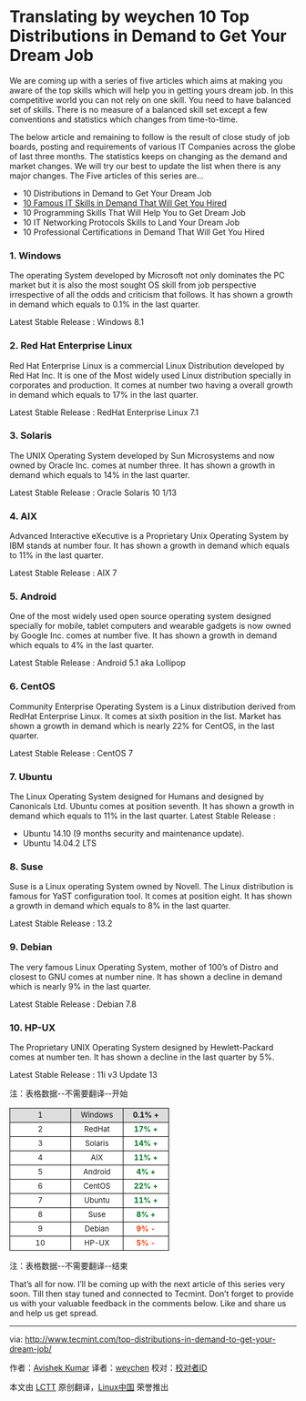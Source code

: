 Translating by weychen
10 Top Distributions in Demand to Get Your Dream Job
================================================================================
We are coming up with a series of five articles which aims at making you aware of the top skills which will help you in getting yours dream job. In this competitive world you can not rely on one skill. You need to have balanced set of skills. There is no measure of a balanced skill set except a few conventions and statistics which changes from time-to-time.

The below article and remaining to follow is the result of close study of job boards, posting and requirements of various IT Companies across the globe of last three months. The statistics keeps on changing as the demand and market changes. We will try our best to update the list when there is any major changes.
The Five articles of this series are…

- 10 Distributions in Demand to Get Your Dream Job
- [10 Famous IT Skills in Demand That Will Get You Hired][1]
- 10 Programming Skills That Will Help You to Get Dream Job
- 10 IT Networking Protocols Skills to Land Your Dream Job
- 10 Professional Certifications in Demand That Will Get You Hired

### 1. Windows ###

The operating System developed by Microsoft not only dominates the PC market but it is also the most sought OS skill from job perspective irrespective of all the odds and criticism that follows. It has shown a growth in demand which equals to 0.1% in the last quarter.

Latest Stable Release : Windows 8.1

### 2. Red Hat Enterprise Linux ###

Red Hat Enterprise Linux is a commercial Linux Distribution developed by Red Hat Inc. It is one of the Most widely used Linux distribution specially in corporates and production. It comes at number two having a overall growth in demand which equals to 17% in the last quarter.

Latest Stable Release : RedHat Enterprise Linux 7.1

### 3. Solaris ###

The UNIX Operating System developed by Sun Microsystems and now owned by Oracle Inc. comes at number three. It has shown a growth in demand which equals to 14% in the last quarter.

Latest Stable Release : Oracle Solaris 10 1/13

### 4. AIX ###

Advanced Interactive eXecutive is a Proprietary Unix Operating System by IBM stands at number four. It has shown a growth in demand which equals to 11% in the last quarter.

Latest Stable Release : AIX 7

### 5. Android ###

One of the most widely used open source operating system designed specially for mobile, tablet computers and wearable gadgets is now owned by Google Inc. comes at number five. It has shown a growth in demand which equals to 4% in the last quarter.

Latest Stable Release : Android 5.1 aka Lollipop

### 6. CentOS ###

Community Enterprise Operating System is a Linux distribution derived from RedHat Enterprise Linux. It comes at sixth position in the list. Market has shown a growth in demand which is nearly 22% for CentOS, in the last quarter.

Latest Stable Release : CentOS 7

### 7. Ubuntu ###

The Linux Operating System designed for Humans and designed by Canonicals Ltd. Ubuntu comes at position seventh. It has shown a growth in demand which equals to 11% in the last quarter.
Latest Stable Release :

- Ubuntu 14.10 (9 months security and maintenance update).
- Ubuntu 14.04.2 LTS

### 8. Suse ###

Suse is a Linux operating System owned by Novell. The Linux distribution is famous for YaST configuration tool. It comes at position eight. It has shown a growth in demand which equals to 8% in the last quarter.

Latest Stable Release : 13.2

### 9. Debian ###

The very famous Linux Operating System, mother of 100’s of Distro and closest to GNU comes at number nine. It has shown a decline in demand which is nearly 9% in the last quarter.

Latest Stable Release : Debian 7.8

### 10. HP-UX ###

The Proprietary UNIX Operating System designed by Hewlett-Packard comes at number ten. It has shown a decline in the last quarter by 5%.

Latest Stable Release : 11i v3 Update 13

注：表格数据--不需要翻译--开始
<table border="0" cellspacing="0">
<colgroup width="107"></colgroup>
<colgroup width="92"></colgroup>
<colgroup width="80"></colgroup>
<tbody>
<tr>
<td height="25" bgcolor="#DDDDDD" align="center" style="border: 1px solid #000000;"><span style="color: #111111; font-size: small;">1</span></td>
<td bgcolor="#DDDDDD" align="center" style="border: 1px solid #000000;"><span style="color: #111111; font-size: small;">Windows</span></td>
<td bgcolor="#DDDDDD" align="center" style="border: 1px solid #000000;"><b><span style="color: #111111; font-size: small;">0.1% +</span></b></td>
</tr>
<tr class="alt">
<td height="25" bgcolor="#FFFFFF" align="center" style="border: 1px solid #000000;"><span style="font-size: small;">2</span></td>
<td bgcolor="#FFFFFF" align="center" style="border: 1px solid #000000;"><span style="font-size: small;">RedHat</span></td>
<td bgcolor="#FFFFFF" align="center" style="border: 1px solid #000000;"><b><span style="color: #007826; font-size: small;">17% +</span></b></td>
</tr>
<tr>
<td height="25" bgcolor="#FFFFFF" align="center" style="border: 1px solid #000000;"><span style="font-size: small;">3</span></td>
<td bgcolor="#FFFFFF" align="center" style="border: 1px solid #000000;"><span style="font-size: small;">Solaris</span></td>
<td bgcolor="#FFFFFF" align="center" style="border: 1px solid #000000;"><b><span style="color: #007826; font-size: small;">14% +</span></b></td>
</tr>
<tr class="alt">
<td height="25" bgcolor="#FFFFFF" align="center" style="border: 1px solid #000000;"><span style="font-size: small;">4</span></td>
<td bgcolor="#FFFFFF" align="center" style="border: 1px solid #000000;"><span style="font-size: small;">AIX</span></td>
<td bgcolor="#FFFFFF" align="center" style="border: 1px solid #000000;"><b><span style="color: #007826; font-size: small;">11% +</span></b></td>
</tr>
<tr>
<td height="25" bgcolor="#FFFFFF" align="center" style="border: 1px solid #000000;"><span style="font-size: small;">5</span></td>
<td bgcolor="#FFFFFF" align="center" style="border: 1px solid #000000;"><span style="font-size: small;">Android</span></td>
<td bgcolor="#FFFFFF" align="center" style="border: 1px solid #000000;"><b><span style="color: #007826; font-size: small;">4% +</span></b></td>
</tr>
<tr class="alt">
<td height="25" bgcolor="#FFFFFF" align="center" style="border: 1px solid #000000;"><span style="font-size: small;">6</span></td>
<td bgcolor="#FFFFFF" align="center" style="border: 1px solid #000000;"><span style="font-size: small;">CentOS</span></td>
<td bgcolor="#FFFFFF" align="center" style="border: 1px solid #000000;"><b><span style="color: #007826; font-size: small;">22% +</span></b></td>
</tr>
<tr>
<td height="25" bgcolor="#FFFFFF" align="center" style="border: 1px solid #000000;"><span style="font-size: small;">7</span></td>
<td bgcolor="#FFFFFF" align="center" style="border: 1px solid #000000;"><span style="font-size: small;">Ubuntu</span></td>
<td bgcolor="#FFFFFF" align="center" style="border: 1px solid #000000;"><b><span style="color: #007826; font-size: small;">11% +</span></b></td>
</tr>
<tr class="alt">
<td height="25" bgcolor="#FFFFFF" align="center" style="border: 1px solid #000000;"><span style="font-size: small;">8</span></td>
<td bgcolor="#FFFFFF" align="center" style="border: 1px solid #000000;"><span style="font-size: small;">Suse</span></td>
<td bgcolor="#FFFFFF" align="center" style="border: 1px solid #000000;"><b><span style="color: #007826; font-size: small;">8% +</span></b></td>
</tr>
<tr>
<td height="25" bgcolor="#FFFFFF" align="center" style="border: 1px solid #000000;"><span style="font-size: small;">9</span></td>
<td bgcolor="#FFFFFF" align="center" style="border: 1px solid #000000;"><span style="font-size: small;">Debian</span></td>
<td bgcolor="#FFFFFF" align="center" style="border: 1px solid #000000;"><b><span style="color: #ff3300; font-size: small;">9% -</span></b></td>
</tr>
<tr class="alt">
<td height="25" bgcolor="#FFFFFF" align="center" style="border: 1px solid #000000;"><span style="font-size: small;">10</span></td>
<td bgcolor="#FFFFFF" align="center" style="border: 1px solid #000000;"><span style="font-size: small;">HP-UX</span></td>
<td bgcolor="#FFFFFF" align="center" style="border: 1px solid #000000;"><b><span style="color: #ff3300; font-size: small;">5% -</span></b></td>
</tr>
</tbody>
</table>
注：表格数据--不需要翻译--结束

That’s all for now. I’ll be coming up with the next article of this series very soon. Till then stay tuned and connected to Tecmint. Don’t forget to provide us with your valuable feedback in the comments below. Like and share us and help us get spread.

--------------------------------------------------------------------------------

via: http://www.tecmint.com/top-distributions-in-demand-to-get-your-dream-job/

作者：[Avishek Kumar][a]
译者：[weychen](https://github.com/weychen)
校对：[校对者ID](https://github.com/校对者ID)

本文由 [LCTT](https://github.com/LCTT/TranslateProject) 原创翻译，[Linux中国](http://linux.cn/) 荣誉推出

[a]:http://www.tecmint.com/author/avishek/
[1]:http://www.tecmint.com/top-distributions-in-demand-to-get-your-dream-job/www.tecmint.com/famous-it-skills-in-demand-that-will-get-you-hired/
